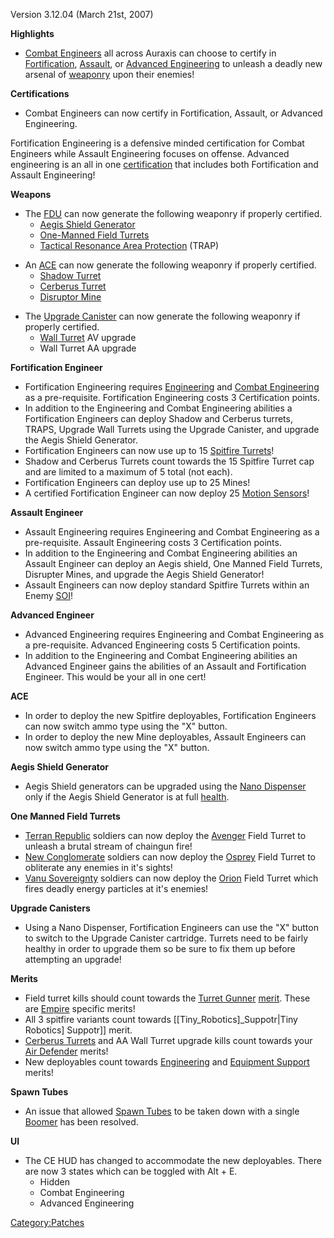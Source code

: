 Version 3.12.04 (March 21st, 2007)

**Highlights**

- [Combat Engineers](../Combat_Engineering.md) all across Auraxis
  can choose to certify in
  [Fortification](../Fortification_Engineering.md),
  [Assault](../Assault_Engineering.md), or [Advanced
  Engineering](../Advanced_Engineering.md) to unleash a deadly
  new arsenal of [weaponry](weapon.md) upon their enemies!

**Certifications**

- Combat Engineers can now certify in Fortification, Assault, or
  Advanced Engineering.

Fortification Engineering is a defensive minded certification for Combat
Engineers while Assault Engineering focuses on offense. Advanced
engineering is an all in one [certification](certification.md)
that includes both Fortification and Assault Engineering!

**Weapons**

- The [FDU](FDU.md) can now generate the following weaponry if
  properly certified.
  - [Aegis Shield Generator](../Aegis_Shield_Generator.md)
  - [One-Manned Field Turrets](../One-Manned_Field_Turret.md)
  - [Tactical Resonance Area
    Protection](../Tactical_Resonance_Area_Protection.md)
    (TRAP)

<!-- -->

- An [ACE](../ACE.md) can now generate the following weaponry if
  properly certified.
  - [Shadow Turret](../Shadow_Turret.md)
  - [Cerberus Turret](../Cerberus_Turret.md)
  - [Disruptor Mine](../Disruptor_Mine.md)

<!-- -->

- The [Upgrade Canister](../Upgrade_Canister.md) can now generate
  the following weaponry if properly certified.
  - [Wall Turret](../Phalanx.md) AV upgrade
  - Wall Turret AA upgrade

**Fortification Engineer**

- Fortification Engineering requires
  [Engineering](../Engineering.md) and [Combat
  Engineering](../Combat_Engineering.md) as a pre-requisite.
  Fortification Engineering costs 3 Certification points.
- In addition to the Engineering and Combat Engineering abilities a
  Fortification Engineers can deploy Shadow and Cerberus turrets,
  TRAPS, Upgrade Wall Turrets using the Upgrade Canister, and upgrade
  the Aegis Shield Generator.
- Fortification Engineers can now use up to 15 [Spitfire
  Turrets](#Spitfire_Turret)!
- Shadow and Cerberus Turrets count towards the 15 Spitfire Turret cap
  and are limited to a maximum of 5 total (not each).
- Fortification Engineers can deploy use up to 25 Mines!
- A certified Fortification Engineer can now deploy 25 [Motion
  Sensors](#Motion_Sensor)!

**Assault Engineer**

- Assault Engineering requires Engineering and Combat Engineering as a
  pre-requisite. Assault Engineering costs 3 Certification points.
- In addition to the Engineering and Combat Engineering abilities an
  Assault Engineer can deploy an Aegis shield, One Manned Field
  Turrets, Disrupter Mines, and upgrade the Aegis Shield Generator!
- Assault Engineers can now deploy standard Spitfire Turrets within an
  Enemy [SOI](../SOI.md)!

**Advanced Engineer**

- Advanced Engineering requires Engineering and Combat Engineering as
  a pre-requisite. Advanced Engineering costs 5 Certification points.
- In addition to the Engineering and Combat Engineering abilities an
  Advanced Engineer gains the abilities of an Assault and
  Fortification Engineer. This would be your all in one cert!

**ACE**

- In order to deploy the new Spitfire deployables, Fortification
  Engineers can now switch ammo type using the "X" button.
- In order to deploy the new Mine deployables, Assault Engineers can
  now switch ammo type using the "X" button.

**Aegis Shield Generator**

- Aegis Shield generators can be upgraded using the [Nano
  Dispenser](../Nano_Dispenser.md) only if the Aegis Shield
  Generator is at full [health](health.md).

**One Manned Field Turrets**

- [Terran Republic](../Terran_Republic.md) soldiers can now
  deploy the [Avenger](../Avenger.md) Field Turret to unleash a
  brutal stream of chaingun fire!
- [New Conglomerate](../New_Conglomerate.md) soldiers can now
  deploy the [Osprey](../Osprey.md) Field Turret to obliterate
  any enemies in it's sights!
- [Vanu Sovereignty](../Vanu_Sovereignty.md) soldiers can now
  deploy the [Orion](../Orion.md) Field Turret which fires deadly
  energy particles at it's enemies!

**Upgrade Canisters**

- Using a Nano Dispenser, Fortification Engineers can use the "X"
  button to switch to the Upgrade Canister cartridge. Turrets need to
  be fairly healthy in order to upgrade them so be sure to fix them up
  before attempting an upgrade!

**Merits**

- Field turret kills should count towards the [Turret
  Gunner](../Turret_Gunner.md)
  [merit](../Merit_Commendations.md). These are
  [Empire](../Empire.md) specific merits!
- All 3 spitfire variants count towards
  \[\[Tiny_Robotics\]\_Suppotr\|Tiny Robotics\] Suppotr\]\] merit.
- [Cerberus Turrets](../Cerberus_Turret.md) and AA Wall Turret
  upgrade kills count towards your [Air
  Defender](../Air_Defender.md) merits!
- New deployables count towards
  [Engineering](</Engineering_(Merit)>) and [Equipment
  Support](../Equipment_Support.md) merits!

**Spawn Tubes**

- An issue that allowed [Spawn Tubes](../Spawn_Tube.md) to be
  taken down with a single [Boomer](#Boomer) has been
  resolved.

**UI**

- The CE HUD has changed to accommodate the new deployables. There are
  now 3 states which can be toggled with Alt + E.
  - Hidden
  - Combat Engineering
  - Advanced Engineering

[Category:Patches](../Category:Patches.md)
